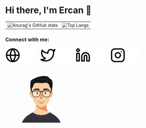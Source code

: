 # Hi there, I'm Ercan 👋 
<table style="border: none; cellspacing: 0;">
  <tr>
    <td style="border: none;">
      <img src="https://github-readme-stats.vercel.app/api?username=ercnersoy&show_icons=true" alt="Anurag's GitHub stats" />
    </td>
    <td style="border: none;">
      <img src="https://github-readme-stats.vercel.app/api/top-langs/?username=ercnersoy&layout=compact" alt="Top Langs" />
    </td>
  </tr>
</table>





### Connect with me:
[![website](./img/globe-light.svg)](http://ercanersoy.com.tr/)
[![website](./img/globe-dark.svg)](http://ercanersoy.com.tr/)
&nbsp;
[![website](./img/twitter-light.svg)](https://twitter.com/ercnersoy)
[![website](./img/twitter-dark.svg)](https://twitter.com/ercnersoy)
&nbsp;
[![website](./img/linkedin-light.svg)](https://www.linkedin.com/in/ercanersoy/)
[![website](./img/linkedin-dark.svg)](https://www.linkedin.com/in/ercanersoy/)
&nbsp;
[![website](./img/instagram-light.svg)](https://www.instagram.com/ercnersoy)
[![website](./img/instagram-dark.svg)](https://www.instagram.com/ercnersoy)


<img src="./img/profile.gif" width="230">

